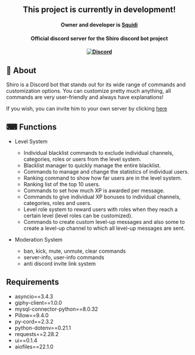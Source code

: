 <h2 align="center">
    This project is currently in development!<br>
</h2>

<h4 align="center">
    Owner and developer is <a href="https://github.com/Squidiis">Squidi</a>
</h4>

<h4 align="center">
    Official discord server for the Shiro discord bot project
</h4>
<h4 align="center">
    <a href="https://discord.gg/Zv5JtYhd9r"><img src="https://img.shields.io/discord/1040624306062889032?color=blue&label=Discord&logo=discord&logoColor=white&style=for-the-badge" alt="Discord"></a>
</h4>

## 👋 About

Shiro is a Discord bot that stands out for its wide range of commands and customization options. 
You can customize pretty much anything, all commands are very user-friendly and always have explanations!

If you wish, you can invite him to your own server by clicking [here](https://discord.com/oauth2/authorize?client_id=928073958891347989&scope=bot&permissions=8)

## ⌨ Functions

* Level System
    - Individual blacklist commands to exclude individual channels, categories, roles or users from the level system.
    - Blacklist manager to quickly manage the entire blacklist.
    - Commands to manage and change the statistics of individual users.
    - Ranking command to show how far users are in the level system.
    - Ranking list of the top 10 users.
    - Commands to set how much XP is awarded per message.
    - Commands to give individual XP bonuses to individual channels, categories, roles and users.
    - Level role system to reward users with roles when they reach a certain level (level roles can be customized).
    - Commands to create custom level-up messages and also some to create a level-up channel to which all level-up messages are sent.
    
* Moderation System
    - ban, kick, mute, unmute, clear commands
    - server-info, user-info commands
    - anti discord invite link system 

## Requirements

- asyncio==3.4.3
- giphy-client==1.0.0
- mysql-connector-python==8.0.32
- Pillow==9.4.0
- py-cord==2.3.2
- python-dotenv==0.21.1
- requests==2.28.2
- ui==0.1.4
- aiofiles==22.1.0


    